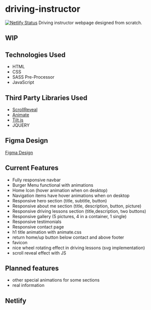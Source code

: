 # driving-instructor
[![Netlify Status](https://api.netlify.com/api/v1/badges/1d89454c-bf91-4bb6-bbfa-fdfe6108bcc4/deploy-status)](https://app.netlify.com/sites/kind-euclid-6eecab/deploys)
Driving instructor webpage designed from scratch.

## WIP

## Technologies Used

- HTML
- CSS
- SASS Pre-Processor
- JavaScript

## Third Party Libraries Used

- [ScrollReveal](https://scrollrevealjs.org/)
- [Animate](https://daneden.github.io/animate.css/)
- [Tilt.js](https://gijsroge.github.io/tilt.js/)
- JQUERY

## Figma Design

[Figma Design](https://www.figma.com/file/07bRDBnSOsvuMe9aQjipxs/Scoala-Instructor?node-id=0%3A1)

## Current Features

- Fully responsive navbar
- Burger Menu functional with animations
- Home Icon (hover animation when on desktop)
- Navigation items have hover animations when on desktop
- Responsive hero section (title, subtitle, button)
- Responsive about me section (title, description, button, picture)
- Responsive driving lessons section (title,description, two buttons)
- Responsive gallery (5 pictures, 4 in a container, 1 single)
- Responsive testimonials
- Responsive contact page
- h1 title animation with animate.css
- return home/up button below contact and above footer
- favicon
- nice wheel rotating effect in driving lessons (svg implementation)
- scroll reveal effect with JS

## Planned features

- other special animations for some sections
- real information

## Netlify

